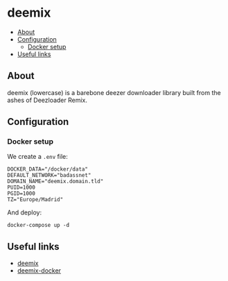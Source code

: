 # deemix

- [About](#about)
- [Configuration](#configuration)
  * [Docker setup](#docker-setup)
- [Useful links](#useful-links)

## About

deemix (lowercase) is a barebone deezer downloader library built from the ashes
of Deezloader Remix.

## Configuration

### Docker setup

We create a `.env` file:

```shell
DOCKER_DATA="/docker/data"
DEFAULT_NETWORK="badassnet"
DOMAIN_NAME="deemix.domain.tld"
PUID=1000
PGID=1000
TZ="Europe/Madrid"
```

And deploy:

    docker-compose up -d

## Useful links

- [deemix](https://deemix.app/)
- [deemix-docker](https://gitlab.com/Bockiii/deemix-docker)
